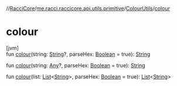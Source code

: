//[RacciCore](../../../index.md)/[me.racci.raccicore.api.utils.primitive](../index.md)/[ColourUtils](index.md)/[colour](colour.md)

# colour

[jvm]\
fun [colour](colour.md)(string: [String](https://kotlinlang.org/api/latest/jvm/stdlib/kotlin/-string/index.html)?, parseHex: [Boolean](https://kotlinlang.org/api/latest/jvm/stdlib/kotlin/-boolean/index.html) = true): [String](https://kotlinlang.org/api/latest/jvm/stdlib/kotlin/-string/index.html)

fun [colour](colour.md)(string: [Any](https://kotlinlang.org/api/latest/jvm/stdlib/kotlin/-any/index.html)?, parseHex: [Boolean](https://kotlinlang.org/api/latest/jvm/stdlib/kotlin/-boolean/index.html) = true): [String](https://kotlinlang.org/api/latest/jvm/stdlib/kotlin/-string/index.html)

fun [colour](colour.md)(list: [List](https://kotlinlang.org/api/latest/jvm/stdlib/kotlin.collections/-list/index.html)&lt;[String](https://kotlinlang.org/api/latest/jvm/stdlib/kotlin/-string/index.html)&gt;, parseHex: [Boolean](https://kotlinlang.org/api/latest/jvm/stdlib/kotlin/-boolean/index.html) = true): [List](https://kotlinlang.org/api/latest/jvm/stdlib/kotlin.collections/-list/index.html)&lt;[String](https://kotlinlang.org/api/latest/jvm/stdlib/kotlin/-string/index.html)&gt;
